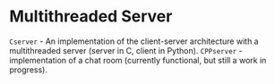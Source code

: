 # Multithreaded Server

```Cserver``` - An implementation of the client-server architecture with a multithreaded server (server in C, client in Python).
```CPPserver``` - implementation of a chat room (currently functional, but still a work in progress).
